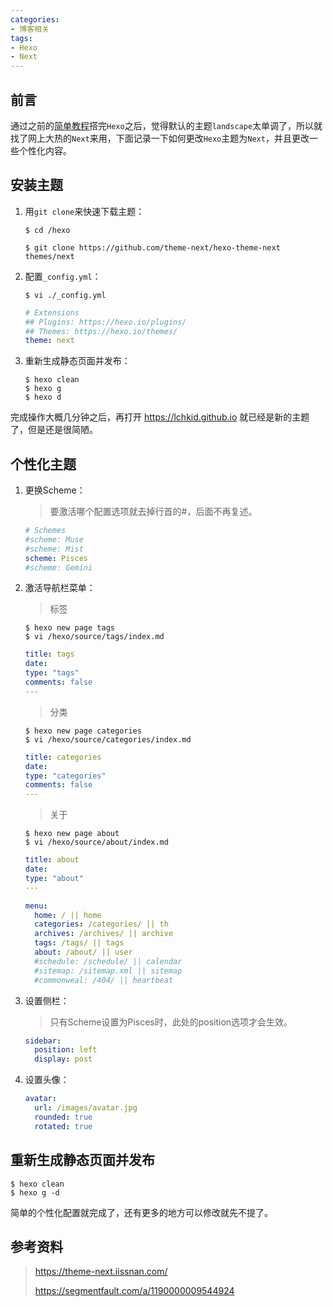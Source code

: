 ```yaml
---
categories:
- 博客相关
tags:
- Hexo
- Next
---
```


## 前言

通过之前的[简单教程](/2020/03/05/CentOS搭建Hexo并发布到GithubPages简单教程/)搭完`Hexo`之后，觉得默认的主题`landscape`太单调了，所以就找了网上大热的`Next`来用，下面记录一下如何更改`Hexo`主题为`Next`，并且更改一些个性化内容。


<!-- more -->


## 安装主题

1. 用`git clone`来快速下载主题：

   ```shell
   $ cd /hexo
   
   $ git clone https://github.com/theme-next/hexo-theme-next themes/next
   ```
   
2. 配置`_config.yml`：

   ```shell
   $ vi ./_config.yml
   ```

   ```yaml
   # Extensions
   ## Plugins: https://hexo.io/plugins/
   ## Themes: https://hexo.io/themes/
   theme: next
   ```

3. 重新生成静态页面并发布：

   ```shell
   $ hexo clean
   $ hexo g
   $ hexo d
   ```


完成操作大概几分钟之后，再打开 https://lchkid.github.io 就已经是新的主题了，但是还是很简陋。





## 个性化主题

1. 更换Scheme：

   > 要激活哪个配置选项就去掉行首的#，后面不再复述。

   ```yaml
   # Schemes
   #scheme: Muse
   #scheme: Mist
   scheme: Pisces
   #scheme: Gemini
   ```

2. 激活导航栏菜单：

   > 标签

   ```shell
   $ hexo new page tags
   $ vi /hexo/source/tags/index.md
   ```
   ```yaml
   title: tags
   date: 
   type: "tags"
   comments: false
   ---
   ```
   > 分类
   
   ```shell
   $ hexo new page categories
   $ vi /hexo/source/categories/index.md
   ```
   ```yaml
   title: categories
   date: 
   type: "categories"
   comments: false
   ---
   ```
   > 关于
   
   ```shell
   $ hexo new page about
   $ vi /hexo/source/about/index.md
   ```
   ```yaml
   title: about
   date: 
   type: "about"
   ---
   ```

   ```yaml
   menu:
     home: / || home
     categories: /categories/ || th
     archives: /archives/ || archive
     tags: /tags/ || tags
     about: /about/ || user
     #schedule: /schedule/ || calendar
     #sitemap: /sitemap.xml || sitemap
     #commonweal: /404/ || heartbeat
   ```

3. 设置侧栏：

   > 只有Scheme设置为Pisces时，此处的position选项才会生效。

   ```yaml
   sidebar:
     position: left
     display: post
   ```

4. 设置头像：

   ```yaml
   avatar:
     url: /images/avatar.jpg
     rounded: true
     rotated: true
   ```





## 重新生成静态页面并发布

```shell
$ hexo clean
$ hexo g -d
```



简单的个性化配置就完成了，还有更多的地方可以修改就先不提了。





## 参考资料
> https://theme-next.iissnan.com/
>
> https://segmentfault.com/a/1190000009544924

